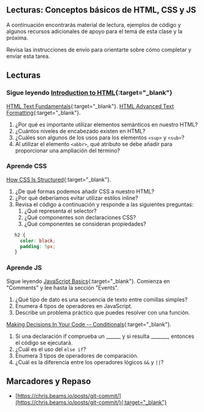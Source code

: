 ﻿## Lecturas: Conceptos básicos de HTML, CSS y JS

A continuación encontrarás material de lectura, ejemplos de código y algunos recursos adicionales de apoyo para el tema de esta clase y la próxima.

Revisa las instrucciones de envío para orientarte sobre cómo completar y enviar esta tarea.

## Lecturas

### Sigue leyendo [Introduction to HTML](https://developer.mozilla.org/en-US/docs/Learn/HTML/Introduction_to_HTML/){:target="_blank"}

[HTML Text Fundamentals](https://developer.mozilla.org/en-US/docs/Learn/HTML/Introduction_to_HTML/HTML_text_fundamentals){:target="_blank"}.
[HTML Advanced Text Formatting](https://developer.mozilla.org/en-US/docs/Learn/HTML/Introduction_to_HTML/Advanced_text_formatting){:target="_blank"}.

1. ¿Por qué es importante utilizar elementos semánticos en nuestro HTML?
1. ¿Cuántos niveles de encabezado existen en HTML?
1. ¿Cuáles son algunos de los usos para los elementos `<sup>` y `<sub>`?
1. Al utilizar el elemento `<abbr>`, qué atributo se debe añadir para proporcionar una ampliación del término?

### Aprende CSS

[How CSS Is Structured](https://developer.mozilla.org/en-US/docs/Learn/CSS/First_steps/How_CSS_is_structured){:target="_blank"}.

1. ¿De qué formas podemos añadir CSS a nuestro HTML?
1. ¿Por qué deberíamos evitar utilizar estilos inline?
1. Revisa el código a continuación y responde a las siguientes preguntas:
    1. ¿Qué representa el selector?
    1. ¿Qué componentes son declaraciones CSS?
    1. ¿Qué componentes se consideran propiedades?

```css
   h2 {
     color: black;
     padding: 5px;
   }
```

### Aprende JS

Sigue leyendo [JavaScript Basics](https://developer.mozilla.org/en-US/docs/Learn/Getting_started_with_the_web/JavaScript_basics){:target="_blank"}.  Comienza en "Comments" y lee hasta la sección "Events".

1. ¿Qué tipo de dato es una secuencia de texto entre comillas simples?
1. Enumera 4 tipos de operadores en JavaScript.
1. Describe un problema práctico que puedes resolver con una función.

[Making Decisions In Your Code -- Conditionals](https://developer.mozilla.org/en-US/docs/Learn/JavaScript/Building_blocks/conditionals){:target="_blank"}.

1. Si una declaración if comprueba un ______ y si resulta _______, entonces el código se ejecutará.
1. ¿Cuál es el uso del `else if`?
1. Enumera 3 tipos de operadores de comparación.
1. ¿Cuál es la diferencia entre los operadores lógicos `&&` y `||`?

## Marcadores y Repaso

- [https://chris.beams.io/posts/git-commit/](https://chris.beams.io/posts/git-commit/){:target="_blank"}

<!--
## Recursos adicionales

### Videos
 -->
